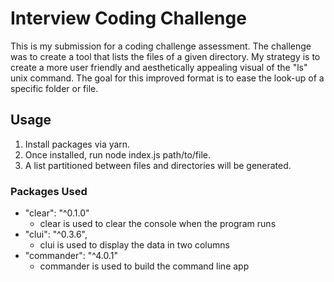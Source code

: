 # Interview Coding Challenge

This is my submission for a coding challenge assessment. The challenge was to create a tool that lists the files of a given directory. My strategy is to create a more user friendly and aesthetically appealing visual of the "ls" unix command. The goal for this improved format is to ease the look-up of a specific folder or file.

## Usage
1. Install packages via yarn.
2. Once installed, run node index.js path/to/file.
3. A list partitioned between files and directories will be generated.

### Packages Used

* "clear": "^0.1.0"
  * clear is used to clear the console when the program runs
* "clui": "^0.3.6",
  * clui is used to display the data in two columns
* "commander": "^4.0.1"
  * commander is used to build the command line app